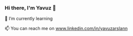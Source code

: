 ### Hi there, I'm Yavuz 👋




 🌱 I’m currently learning 

 📫 You can reach me on www.linkedin.com/in/yavuzarslann


